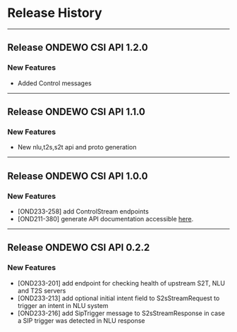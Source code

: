 # Release History
*****************

## Release ONDEWO CSI API 1.2.0
### New Features
* Added Control messages

*****************

## Release ONDEWO CSI API 1.1.0
### New Features
* New nlu,t2s,s2t api and proto generation

*****************


## Release ONDEWO CSI API 1.0.0

### New Features
* [OND233-258] add ControlStream endpoints
* [OND211-380] generate API documentation accessible [here](https://ondewo.github.io/ondewo-csi-api/). 

*****************

## Release ONDEWO CSI API 0.2.2

### New Features
* [OND233-201] add endpoint for checking health of upstream S2T, NLU and T2S servers
* [OND233-213] add optional initial intent field to S2sStreamRequest to trigger an intent in NLU system
* [OND233-216] add SipTrigger message to S2sStreamResponse in case a SIP trigger was detected in NLU response
